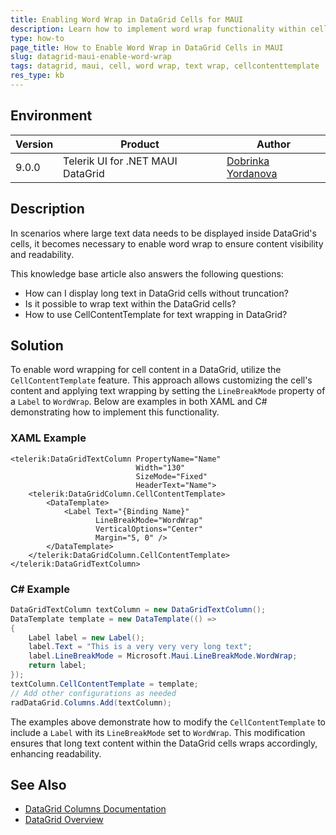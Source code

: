 ```yaml
---
title: Enabling Word Wrap in DataGrid Cells for MAUI
description: Learn how to implement word wrap functionality within cells of the DataGrid for MAUI to display large text data effectively.
type: how-to
page_title: How to Enable Word Wrap in DataGrid Cells in MAUI
slug: datagrid-maui-enable-word-wrap
tags: datagrid, maui, cell, word wrap, text wrap, cellcontenttemplate
res_type: kb
---
```


## Environment

| Version | Product | Author | 
| --- | --- | ---- | 
| 9.0.0 | Telerik UI for .NET MAUI DataGrid | [Dobrinka Yordanova](https://www.telerik.com/blogs/author/dobrinka-yordanova)| 

## Description

In scenarios where large text data needs to be displayed inside DataGrid's cells, it becomes necessary to enable word wrap to ensure content visibility and readability. 

This knowledge base article also answers the following questions:
- How can I display long text in DataGrid cells without truncation?
- Is it possible to wrap text within the DataGrid cells?
- How to use CellContentTemplate for text wrapping in DataGrid?

## Solution

To enable word wrapping for cell content in a DataGrid, utilize the `CellContentTemplate` feature. This approach allows customizing the cell's content and applying text wrapping by setting the `LineBreakMode` property of a `Label` to `WordWrap`. Below are examples in both XAML and C# demonstrating how to implement this functionality.

### XAML Example

```xaml
<telerik:DataGridTextColumn PropertyName="Name" 
                            Width="130"
                            SizeMode="Fixed"
                            HeaderText="Name">
    <telerik:DataGridColumn.CellContentTemplate>
        <DataTemplate>
            <Label Text="{Binding Name}" 
                   LineBreakMode="WordWrap"
                   VerticalOptions="Center"
                   Margin="5, 0" />
        </DataTemplate>
    </telerik:DataGridColumn.CellContentTemplate>
</telerik:DataGridTextColumn>
```

### C# Example

```csharp
DataGridTextColumn textColumn = new DataGridTextColumn();
DataTemplate template = new DataTemplate(() =>
{
    Label label = new Label();
    label.Text = "This is a very very very long text";
    label.LineBreakMode = Microsoft.Maui.LineBreakMode.WordWrap;
    return label;
});
textColumn.CellContentTemplate = template;
// Add other configurations as needed
radDataGrid.Columns.Add(textColumn);
```

The examples above demonstrate how to modify the `CellContentTemplate` to include a `Label` with its `LineBreakMode` set to `WordWrap`. This modification ensures that long text content within the DataGrid cells wraps accordingly, enhancing readability.

## See Also

- [DataGrid Columns Documentation](https://docs.telerik.com/devtools/maui/controls/datagrid/columns/cell-templates)
- [DataGrid Overview](https://docs.telerik.com/devtools/maui/controls/datagrid/overview)
